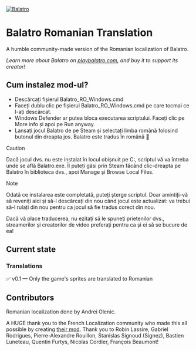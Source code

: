 
[![Balatro](https://www.playbalatro.com/assets/logo2-C9SU2BrI.png)](https://www.playbalatro.com/)

# Balatro Romanian Translation

A humble community-made version of the Romanian localization of Balatro.

*Learn more about Balatro on [playbalatro.com](https://www.playbalatro.com/), and buy it to support its creator!*

## Cum instalez mod-ul?

- Descărcați fișierul Balatro_RO_Windows.cmd
- Faceți dublu clic pe fișierul Balatro_RO_Windows.cmd pe care tocmai ce l-ați descărcat. <br />
- Windows Defender ar putea bloca executarea scriptului. Faceți clic pe More info și apoi pe Run anyway.
- Lansați jocul Balatro de pe Steam și selectați limba română folosind butonul din dreapta jos. Balatro este tradus în română 🥳

> [!CAUTION]
> Dacă jocul dvs. nu este instalat în locul obișnuit pe C:, scriptul vă va întreba unde se află Balatro.exe. Îl puteți găsi prin Steam făcând clic-dreapta pe Balatro în biblioteca dvs., apoi Manage și Browse Local Files.

> [!NOTE]
> Odată ce instalarea este completată, puteți șterge scriptul. Doar amintiți-vă să reveniți aici și să-l descărcați din nou când jocul este actualizat: va trebui să-l rulați din nou pentru ca jocul să fie tradus corect din nou.

Dacă vă place traducerea, nu ezitați să le spuneți prietenilor dvs., streamerilor și creatorilor de video preferați pentru ca și ei să se bucure de ea!

## Current state

### Translations

✅ v0.1 — Only the game's sprites are translated to Romanian

## Contributors

Romanian localization done by Andrei Olenic.

A HUGE thank you to the French Localization community who made this all possible by creating [their mod](https://github.com/FrBmt-BIGetNouf/balatro-french-translations/). Thank you to Robin Lassire, Gabriel Rodrigues, Pierre-Alexandre Rouillon, Stanislas Signoud (Signez), Bastien Luneteau, Quentin Furtys, Nicolas Cordier, François Beaumont!
